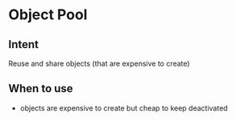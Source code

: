 # Object Pool

## Intent

Reuse and share objects (that are expensive to create)

## When to use

- objects are expensive to create but cheap to keep deactivated